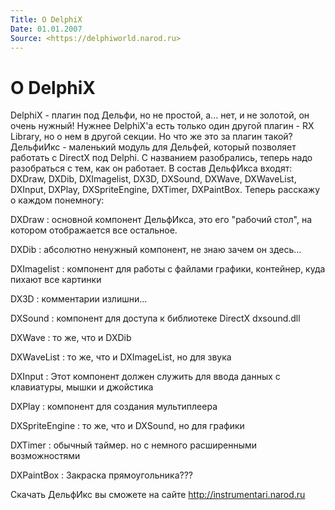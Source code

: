 ```yaml
---
Title: О DelphiX
Date: 01.01.2007
Source: <https://delphiworld.narod.ru>
---
```



О DelphiX
=========

DelphiX - плагин под Дельфи, но не простой, а... нет, и не золотой, он
очень нужный! Нужнее DelphiX\'а есть только один другой плагин - RX
Library, но о нем в другой секции. Но что же это за плагин такой?
ДельфиИкс - маленький модуль для Дельфей, который позволяет работать с
DirectX под Delphi. С названием разобрались, теперь надо разобраться с
тем, как он работает. В состав ДельфИкса входят: DXDraw, DXDib,
DXImagelist, DX3D, DXSound, DXWave, DXWaveList, DXInput, DXPlay,
DXSpriteEngine, DXTimer, DXPaintBox. Теперь расскажу о каждом понемногу:

DXDraw
: основной компонент ДельфИкса, это его "рабочий стол", на котором
отображается все остальное.

DXDib
: абсолютно ненужный компонент, не знаю зачем он здесь...

DXImagelist
: компонент для работы с файлами графики, контейнер, куда пихают все
картинки

DX3D
: комментарии излишни...

DXSound
: компонент для доступа к библиотеке DirectX dxsound.dll

DXWave
: то же, что и DXDib

DXWaveList
: то же, что и DXImageList, но для звука

DXInput
: Этот компонент должен служить для ввода данных с клавиатуры, мышки и
джойстика

DXPlay
: компонент для создания мультиплеера

DXSpriteEngine
: то же, что и DXSound, но для графики

DXTimer
: обычный таймер. но с немного расширенными возможностями

DXPaintBox
: Закраска прямоугольника???

Скачать ДельфИкс вы сможете на сайте http://instrumentari.narod.ru

